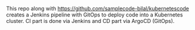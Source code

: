 This repo along with https://github.com/samplecode-bilal/kubernetescode creates a Jenkins pipeline with GitOps to deploy code into a Kubernetes cluster. CI part is done via Jenkins and CD part via ArgoCD (GitOps).
